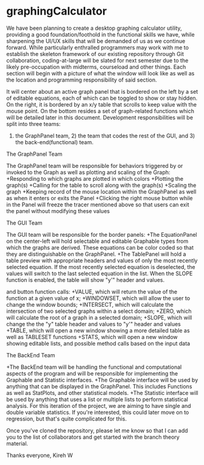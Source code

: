 # graphingCalculator
We have been planning to create a desktop graphing calculator utility, providing a good foundation/foothold in the functional skills we 
have, while sharpening the UI/UX skills that will be demanded of us as we continue forward. While particularly enthralled programmers 
may work with me to establish the skeleton framework of our existing repository through Git collaboration, coding-at-large will be slated 
for next semester due to the likely pre-occupation with midterms, courseload and other things. Each section will begin with a picture of 
what the window will look like as well as the location and programming responsibility of said section.
 
It will center about an active graph panel that is bordered on the left by a set of editable equations, each of which can be toggled to 
show or stay hidden. On the right, it is bordered by an x/y table that scrolls to keep value with the mouse point. On the bottom resides a set of graph-related functions
which will be detailed later in this document. Development responsibilities will be split into three teams:
1) the GraphPanel team, 2) the team that codes the rest of the GUI, and 3) the back-end(functional) team.

The GraphPanel Team

 
The GraphPanel team will be responsible for behaviors triggered by or invoked to the Graph as well as plotting and scaling of the Graph:
+Responding to which graphs are plotted in which colors
+Plotting the graph(s)
+Calling for the table to scroll along with the graph(s)
+Scaling the graph
+Keeping record of the mouse location within the GraphPanel as well as when it enters or exits the Panel
+Clicking the right mouse button while in the Panel will freeze the tracer mentioned above so that users can exit the panel without modifying these values


The GUI Team

 
The GUI team will be responsible for the border panels:
+The EquationPanel on the center-left will hold selectable and editable Graphable types from which the graphs are derived. 
	These equations can be color coded so that they are distinguishable on the GraphPanel.
+The TablePanel will hold a table preview with appropriate headers and values of only the most recently selected equation. If the most recently selected
	equation is deselected, the values will switch to the last selected equation in the list. When the SLOPE function is enabled, the table will show "y'"
	header and values.
 

 and button function calls:
+VALUE, which will return the value of the function at a given value of x;
+WINDOWSET, which will allow the user to change the window bounds;
+INTERSECT, which will calculate the intersection of two selected graphs within a select domain;
+ZERO, which will calculate the root of a graph in a selected domain;
+SLOPE, which will change the the "y" table header and values to "y'" header and values
+TABLE, which will open a new window showing a more detailed table as well as TABLESET functions
+STATS, which will open a new window showing editable lists, and possible method calls based on the input data

The BackEnd Team

 

+The BackEnd team will be handling the functional and computational aspects of the program and will be responsible for implementing the Graphable and Statistic interfaces.
+The Graphable interface will be used by anything that can be displayed in the GraphPanel. This includes Functions as well as StatPlots, and other statistical models.
+The Statistic interface will be used by anything that uses a list or multiple lists to perform statistical analysis. For this iteration of the project, we are aiming to have single and double variable statistics. If you're interested, this could later move on to regression, but that's quite complicated for this.

Once you've cloned the repository, please let me know so that I can add you to the list of collaborators and get started with the branch theory material.

Thanks everyone,
Kireh W
